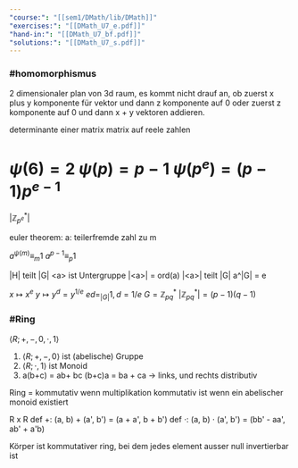 ```yaml
---
"course:": "[[sem1/DMath/lib/DMath]]"
"exercises:": "[[DMath_U7_e.pdf]]"
"hand-in:": "[[DMath_U7_bf.pdf]]"
"solutions:": "[[DMath_U7_s.pdf]]"
---
```




### #homomorphismus
2 dimensionaler plan von 3d raum, es kommt nicht drauf an, ob zuerst x plus y komponente für vektor und dann z komponente auf 0 oder zuerst z komponente auf 0 und dann x + y vektoren addieren.

determinante einer matrix matrix auf reele zahlen




$\psi(6)=2$
$\psi(p)=p-1$
$\psi(p^e)=(p-1)p^{e-1}$
=
$|\mathbb{Z}^*_{p^e}|$



euler theorem:
a: teilerfremde zahl zu m

$a^{\psi(m)}\equiv_m 1$
$a^{p-1}\equiv_p 1$




|H| teilt |G|
\<a\> ist Untergruppe
|\<a\>| = ord(a)
|\<a\>| teilt |G|
a^|G| = e


$x\mapsto x^e$
$y\mapsto y^d = y^{1/e}$
$ed =_{|G|} 1,\,d=1/e$
$G=\mathbb{Z}^*_{pq}$
$|\mathbb{Z}^*_{pq}|=(p-1)(q-1)$






### #Ring
 $\langle R; +, -, 0, \cdot, 1\rangle$

1) $\langle R; +, -, 0\rangle$ ist (abelische) Gruppe 
2) $\langle R; \cdot, 1\rangle$ ist Monoid
3) a(b+c) = ab+ bc
   (b+c)a = ba + ca -> links, und rechts distributiv

Ring = kommutativ wenn multiplikation kommutativ ist
wenn ein abelischer monoid existiert



R x R
def +: (a, b) + (a', b') = (a + a', b + b')
def $\cdot$: (a, b) $\cdot$ (a', b') = (bb' - aa', ab' + a'b)



Körper ist kommutativer ring, bei dem jedes element ausser null invertierbar ist



